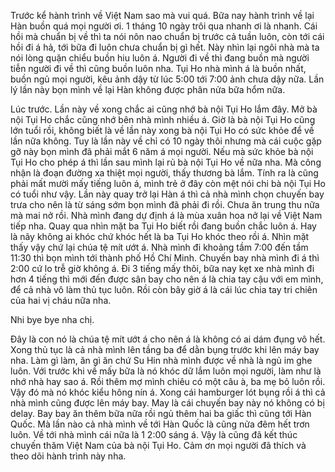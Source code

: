 Trước kể hành trình về Việt Nam sao mà vui quá. Bữa nay hành trình về lại Hàn buồn quá mọi người ơi. 1 tháng 10 ngày trôi qua nhanh ơi là nhanh. Cái hồi mà chuẩn bị về thì ta nói nôn nao chuẩn bị trước cả tuần luôn, còn tới cái hồi đi á hả, tới bữa đi luôn chưa chuẩn bị gì hết. Này nhìn lại ngôi nhà mà ta nói lòng quặn chiểu buồn hiu luôn á. Người đi về thì đang buồn mà người tiễn người đi về thì cũng buồn luôn nha. Tụi Ho nhà mình á là buồn nhất, buồn ngủ mọi người, kêu ảnh dậy từ lúc 5:00 tới 7:00 ảnh chưa dậy nữa. Lần lý lần này bọn mình về lại Hàn không được phân nửa bữa hổm nữa. 

Lúc trước. Lần này về xong chắc ai cũng nhớ bà nội Tụi Ho lắm đây. Mở bà nội Tụi Ho chắc cũng nhớ bên nhà mình nhiều á. Giờ là bà nội Tụi Ho cũng lớn tuổi rồi, không biết là về lần này xong bà nội Tụi Ho có sức khỏe để về lần nữa không. Tuy là lần này về chỉ có 10 ngày thôi nhưng mà cái cuộc gặp gỡ này bọn mình đã phải mắt 6 năm á mọi người. Nếu mà sức khỏe bà nội Tụi Ho cho phép á thì lần sau mình lại rủ bà nội Tụi Ho về nữa nha. Mà công nhận là đoạn đường xa thiệt mọi người, thấy thương bà lắm. Tính ra là cũng phải mất mười mấy tiếng luôn á, mình trẻ ở đây còn mệt nói chi bà nội Tụi Ho có tuổi như vậy. Lần này quay trở lại Hàn á thì cả nhà mình chọn chuyến bay trưa cho nên là từ sáng sớm bọn mình đã phải đi rồi. Chưa ăn trung thu nữa mà mai nở rồi. Nhà mình đang dự định á là mùa xuân hoa nở lại về Việt Nam tiếp nha. Quay qua nhìn mặt ba Tụi Ho biết rồi đang buồn chắc luôn á. Hay là nãy không ai khóc chứ khóc hết là ba Tụi Ho khóc theo rồi á. Nhìn mặt thấy vậy chứ lại chúa tệ mít ướt á. Nhà mình đi khoảng tầm 7:00 đến tầm 11:30 thì bọn mình tới thành phố Hồ Chí Minh. Chuyến bay nhà mình đi á thì 2:00 cứ lo trễ giờ không á. Đi 3 tiếng mấy thôi, bữa nay kẹt xe nhà mình đi hơn 4 tiếng thì mới đến được sân bay cho nên á là chia tay cậu với em mình, để cả nhà vô làm thủ tục luôn. Rồi còn bây giờ á là cái lúc chia tay tri chiên của hai vị cháu nữa nha. 

Nhi bye bye nha chị. 

Đây là con nó là chúa tệ mít ướt á cho nên á là không có ai dám đụng vô hết. Xong thủ tục là cả nhà mình lên tầng ba để dằn bụng trước khi lên máy bay nha. Làm gì làm, ăn gì ăn chứ Su Hin nhà mình được về nhà là ngủ im ghe luôn. Với trước khi về mấy bữa là nó khóc dữ lắm luôn mọi người, làm như là nhớ nhà hay sao á. Rồi thêm mợ mình chiêu có một câu à, ba mẹ bỏ luôn rồi. Vậy đó mà nó khóc kiểu hông nín á. Xong cái hamburger lót bụng rồi á thì cả nhà mình cũng được lên máy bay. May là cái chuyến bay này nó không có bị delay. Bay bay ăn thêm bữa nữa rồi ngủ thêm hai ba giấc thì cũng tới Hàn Quốc. Mà lần nào cả nhà mình về tới Hàn Quốc là cũng nửa đêm hết trơn luôn. Về tới nhà mình cái nữa là 1 2:00 sáng á. Vậy là cũng đã kết thúc chuyến thăm Việt Nam của bà nội Tụi Ho. Cảm ơn mọi người đã thích và theo dõi hành trình này nha.